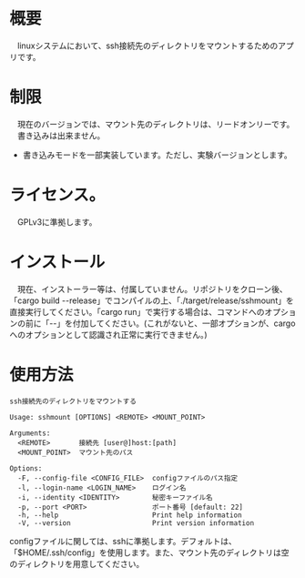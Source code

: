 # 概要
　linuxシステムにおいて、ssh接続先のディレクトリをマウントするためのアプリです。

# 制限
　現在のバージョンでは、マウント先のディレクトリは、リードオンリーです。  
　書き込みは出来ません。
 * 書き込みモードを一部実装しています。ただし、実験バージョンとします。

# ライセンス。
　GPLv3に準拠します。

# インストール
　現在、インストーラー等は、付属していません。リポジトリをクローン後、「cargo build --release」でコンパイルの上、「./target/release/sshmount」を直接実行してください。「cargo run」で実行する場合は、コマンドへのオプションの前に「--」を付加してください。(これがないと、一部オプションが、cargoへのオプションとして認識され正常に実行できません。)

# 使用方法

```
ssh接続先のディレクトリをマウントする

Usage: sshmount [OPTIONS] <REMOTE> <MOUNT_POINT>

Arguments:
  <REMOTE>       接続先 [user@]host:[path]
  <MOUNT_POINT>  マウント先のパス

Options:
  -F, --config-file <CONFIG_FILE>  configファイルのパス指定
  -l, --login-name <LOGIN_NAME>    ログイン名
  -i, --identity <IDENTITY>        秘密キーファイル名
  -p, --port <PORT>                ポート番号 [default: 22]
  -h, --help                       Print help information
  -V, --version                    Print version information
```

 configファイルに関しては、sshに準拠します。デフォルトは、「$HOME/.ssh/config」を使用します。また、マウント先のディレクトリは空のディレクトリを用意してください。
